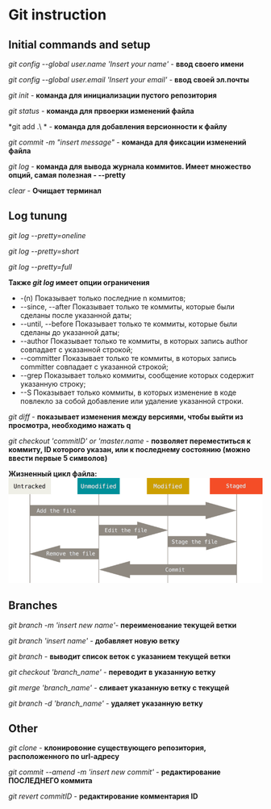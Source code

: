# Git instruction

## Initial commands and setup

*git config --global user.name 'Insert your name'* - **ввод своего имени**

*git config --global user.email 'Insert your email'* - **ввод своей эл.почты**

*git init* - **команда для инициализации пустого репозитория**

*git status* - **команда для првоерки изменений файла**

*git add .\ * - **команда для добавления версионности к файлу**

*git commit -m "insert message"* - **команда для фиксации изменений файла**

*git log* - **команда для вывода журнала коммитов. Имеет множество опций, самая полезная - --pretty**

*clear* - **Очищает терминал**

## Log tunung

*git log --pretty=oneline* 

*git log --pretty=short*

*git log --pretty=full*

**Также *git log* имеет опции ограничения**

* -(n) Показывает только последние n коммитов;
* --since, --after Показывает только те коммиты, которые были сделаны после указанной даты;
* --until, --before Показывает только те коммиты, которые были сделаны до указанной даты;
* --author Показывает только те коммиты, в которых запись author совпадает с указанной строкой;
* --committer Показывает только те коммиты, в которых запись committer совпадает с указанной строкой;
* --grep Показывает только коммиты, сообщение которых содержит указанную строку;
* --S Показывает только коммиты, в которых изменение в коде повлекло за собой добавление или удаление указанной строки.

*git diff* - **показывает изменения между версиями, чтобы выйти из просмотра, необходимо нажать q**

*git checkout 'commitID' or 'master.name* - **позволяет переместиться к коммиту, ID которого указан, или к последнему состоянию (можно ввести первые 5 символов)**

**Жизненный цикл файла:**
![](lifecycle.png)

## Branches

*git branch -m 'insert new name'*- **переименование текущей ветки**

*git branch 'insert name'* - **добавляет новую ветку**

*git branch* - **выводит список веток с указанием текущей ветки**

*git checkout 'branch_name'* - **переводит в указанную ветку**

*git merge 'branch_name'* - **сливает указанную ветку с текущей**

*git branch -d 'branch_name'* - **удаляет указанную ветку**

## Other

*git clone <url>* - **клонировоние существующего репозитория, расположенного по url-адресу**

*git commit --amend -m 'insert new commit'* - **редактирование ПОСЛЕДНЕГО коммита**

*git revert commitID* - **редактирование комментария ID**

